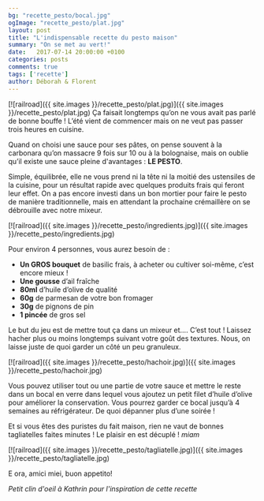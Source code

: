 ```yaml
---
bg: "recette_pesto/bocal.jpg"
ogImage: "recette_pesto/plat.jpg"
layout: post
title: "L'indispensable recette du pesto maison"
summary: "On se met au vert!"
date:   2017-07-14 20:00:00 +0100
categories: posts
comments: true
tags: ['recette']
author: Déborah & Florent
---
```

[![railroad]({{ site.images }}/recette_pesto/plat.jpg)]({{ site.images }}/recette_pesto/plat.jpg)
Ça faisait longtemps qu’on ne vous avait pas parlé de bonne bouffe ! L’été vient de commencer mais on ne veut pas passer trois heures en cuisine. 

Quand on choisi une sauce pour ses pâtes, on pense souvent à la carbonara qu’on massacre 9 fois sur 10 ou à la bolognaise, mais on oublie qu’il existe une sauce pleine d'avantages : **LE PESTO**. 

Simple, équilibrée, elle ne vous prend ni la tête ni la moitié des ustensiles de la cuisine, pour un résultat rapide avec quelques produits frais qui feront leur effet. On a pas encore investi dans un bon mortier pour faire le pesto de manière traditionnelle, mais en attendant la prochaine crémaillère on se débrouille avec notre mixeur.

[![railroad]({{ site.images }}/recette_pesto/ingredients.jpg)]({{ site.images }}/recette_pesto/ingredients.jpg)

Pour environ 4 personnes, vous aurez besoin de : 

+ **Un GROS bouquet** de basilic frais, à acheter ou cultiver soi-même, c’est encore mieux !
+ **Une gousse** d’ail fraîche
+ **80ml** d’huile d’olive de qualité
+ **60g** de parmesan de votre bon fromager 
+ **30g** de pignons de pin 
+ **1 pincée** de gros sel 

Le but du jeu est de mettre tout ça dans un mixeur et…. C’est tout ! Laissez hacher plus ou moins longtemps suivant votre goût des textures. Nous, on laisse juste de quoi garder un côté un peu granuleux.

[![railroad]({{ site.images }}/recette_pesto/hachoir.jpg)]({{ site.images }}/recette_pesto/hachoir.jpg)

Vous pouvez utiliser tout ou une partie de votre sauce et mettre le reste dans un bocal en verre dans lequel vous ajoutez un petit filet d’huile d’olive pour améliorer la conservation. Vous pourrez garder ce bocal jusqu’à 4 semaines au réfrigérateur. De quoi dépanner plus d’une soirée !

Et si vous êtes des puristes du fait maison, rien ne vaut de bonnes tagliatelles faites minutes ! Le plaisir en est décuplé ! *miam*

[![railroad]({{ site.images }}/recette_pesto/tagliatelle.jpg)]({{ site.images }}/recette_pesto/tagliatelle.jpg)

<div class="post-link">E ora, amici miei, buon appetito!</div>





*Petit clin d'oeil à Kathrin pour l'inspiration de cette recette*



